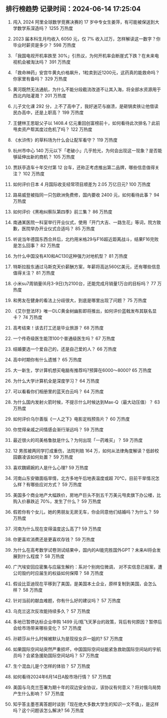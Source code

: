 
## 排行榜趋势 记录时间：2024-06-14 17:25:04
  
  1. 闯入 2024 阿里全球数学竞赛决赛的 17 岁中专女生姜萍，有可能被保送到大学数学系深造吗？ 1255 万热度
    
  2. 2023 届本科生月均收入 6050 元，仅 7% 收入过万，怎样解读这一数字？你毕业时薪资是多少？ 598 万热度
    
  3. 「我国电视开机率跌至 30%」引热议，为何开机率会断崖式下跌？在未来电视机会被淘汰吗？ 391 万热度
    
  4. 「救命神药」安宫牛黄丸价格飙升，1粒卖到近1200元，这药真的能救命吗？你家里有备吗？ 329 万热度
    
  5. 黄河既然无法通航，为什么不能分段截流改道不让其入海，将全部水资源用于西北内陆灌溉？ 201 万热度
    
  6. 儿子文化课 292 分，上不了高中了，我好迷茫与崩溃，是砸锅卖铁让他借读民办高中，还是上职高？ 199 万热度
    
  7. 王健林王思聪父子以 1408.4 亿元重回创富榜前十，如何看待此次排名？此前甩卖资产帮其度过危机了吗？ 122 万热度
    
  8. 《水浒传》的草料场为什么会让配军看守？ 119 万热度
    
  9. 杭州市中心 140 万元以下「老破小」几乎抢光，为何会出现这一现象？是否能够延伸出新的商机？ 105 万热度
    
  10. 贾跃亭造车十年交付第 12 台车，还称正考虑推出第二品牌，哪些信息值得关注？ 102 万热度
    
  11. 如何评价日本 4 月国际收支经常项目顺差为 2.05 万亿日元? 100 万热度
    
  12. 路易威登被指同一只包欧洲免费修，国内要收 2400 元，如何看待此事？ 94 万热度
    
  13. 如何评价《黑袍纠察队第四季》前三集？ 86 万热度
    
  14. 南通某医院一科室举行开业仪式，使用「开门大吉、一路生花」等词，院方致歉，医院举办开业仪式合适吗？ 85 万热度
    
  15. 听说当年德国东西合并后，北约用米格29与F16超近距离战斗，结果F16完败是怎么回事？ 82 万热度
    
  16. 为什么中国没有A10和AC130这种强力对地机型？ 81 万热度
    
  17. 特斯拉股东通过马斯克天价薪酬方案，年薪将高达560亿美元，还有哪些信息值得关注？ 81 万热度
    
  18. 小米su7周销量(6月3-9日)为2100台，还能完成月销量1万台的目标吗？ 77 万热度
    
  19. 和男友在健身的看法上分歧很大，到底是哪里出现了问题？ 75 万热度
    
  20. 《艾尔登法环》唯一DLC黄金树幽影即将推出，如何评价蓝戟发布其联名显卡？ 74 万热度
    
  21. 高考结束！该去打工还是毕业旅游？ 68 万热度
    
  22. 一个传奇级医生能顶100个普通级医生吗？ 67 万热度
    
  23. 结婚要选一个爱自己的，还是自己爱的人？ 66 万热度
    
  24. 高中时期你有什么遗憾？ 65 万热度
    
  25. 大一新生，学计算机想买电脑有推荐吗?预算在6000～8000? 65 万热度
    
  26. 为什么大学计算机全是深度学习？ 64 万热度
    
  27. 可以看看你们相册里的蓝天白云吗？ 64 万热度
    
  28. 为什么国内发射火箭时候，不提示什么时候达到Max-Q（最大动压值）？ 63 万热度
    
  29. 如何评价乌尔善版《一人之下》电影定档预告片？ 60 万热度
    
  30. 你觉得亲戚之间情感会渐行渐远吗？ 59 万热度
    
  31. 最近很⽕的司美格鲁肽是什么？为何出现「⼀药难买」？ 59 万热度
    
  32. 12 男孩被两同学打成重伤，法院判赔 164 万，如何从法律角度解读？低龄校园霸凌该如何处置？ 59 万热度
    
  33. 喜欢魏嬿婉的人是什么心理? 59 万热度
    
  34. 河南山东安徽面临旱情，北方多地午后地表温度或超 70℃，目前干旱情况怎么样？有哪些应对方式？ 59 万热度
    
  35. 美国多个商业地产大幅跌价，房地产巨头不到五千万美元甩卖旗下办公楼，比购入价暴跌近 70%，发生了什么？ 59 万热度
    
  36. 假若你有个女儿，她的男朋友无房无车，你会同意他们结婚吗？为什么？ 59 万热度
    
  37. 河南为什么现在变得温度这么高了? 59 万热度
    
  38. 你更喜欢消费还是更喜欢存钱？ 59 万热度
    
  39. 为什么在高考数学试卷测试结果中，国内的AI能完胜国外GPT？未来AI将会发展到什么程度？ 58 万热度
    
  40. 广汽埃安回应密集与应届生解约：系对个别岗位微调， 对不实信息已报案，遭公司毁约时应届生的权益如何保障？ 58 万热度
    
  41. 假设比亚迪现在平移到了美国，是美国本土企业，原样复制到美国，会怎么样？ 58 万热度
    
  42. 针对当前的献血难题，你有什么好的建议吗？ 57 万热度
    
  43. 乌克兰这次反攻能持续多久？ 57 万热度
    
  44. 多地已暂停达标企业申购 1499 元/瓶飞天茅台的政策，背后有何原因？暂停后会给市场带来哪些变化？ 57 万热度
    
  45. 孙颖莎从什么时候被默认为是现役女乒一姐的? 57 万热度
    
  46. 如果国际空间站突然严重损坏，中国国际空间站能紧急救助国际空间站的宇航员吗？会紧急援助国际空间站吗？ 57 万热度
    
  47. 生个混血儿是个怎样的体验？ 57 万热度
    
  48. 如何看待2024年6月14日A股市场行情？ 57 万热度
    
  49. 美国与乌克兰签署为期十年的双边安全协议，该协议有何意义？将对俄乌局势产生什么影响？ 57 万热度
    
  50. 知乎答主墨苍离答题时谈到「现在绝大多数大学生的知识一文不值」，是这样吗？这个问题该怎么解决? 56 万热度
    